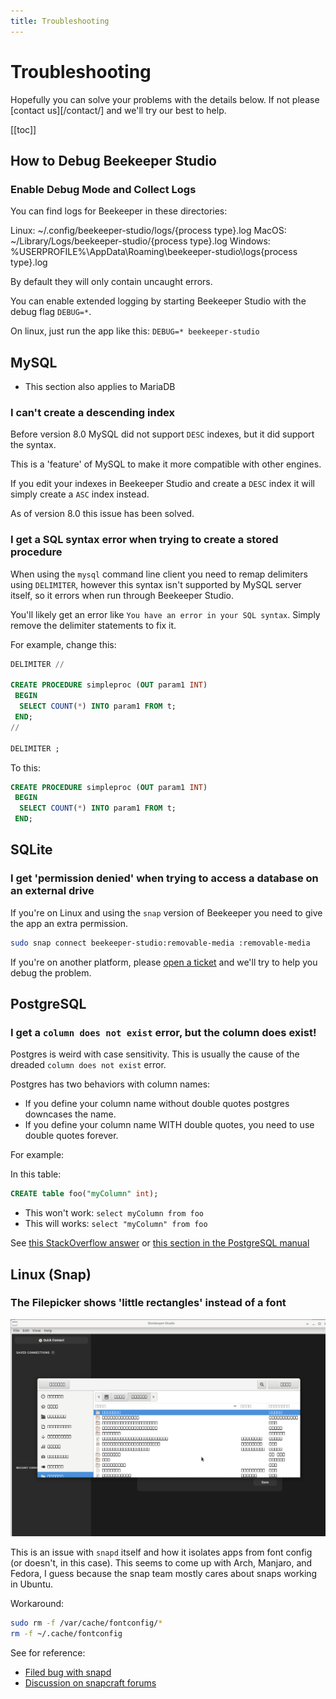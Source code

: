 ```yaml
---
title: Troubleshooting
---
```


# Troubleshooting

Hopefully you can solve your problems with the details below. If not please [contact us][/contact/] and we'll try our best to help.

[[toc]]


## How to Debug Beekeeper Studio

### Enable Debug Mode and Collect Logs

You can find logs for Beekeeper in these directories:

Linux: ~/.config/beekeeper-studio/logs/{process type}.log
MacOS: ~/Library/Logs/beekeeper-studio/{process type}.log
Windows: %USERPROFILE%\AppData\Roaming\beekeeper-studio\logs\{process type}.log

By default they will only contain uncaught errors.

You can enable extended logging by starting Beekeeper Studio with the debug flag `DEBUG=*`.

On linux, just run the app like this: `DEBUG=* beekeeper-studio`


## MySQL

* This section also applies to MariaDB

### I can't create a descending index

Before version 8.0 MySQL did not support `DESC` indexes, but it did support the syntax.

This is a 'feature' of MySQL to make it more compatible with other engines.

If you edit your indexes in Beekeeper Studio and create a `DESC` index it will simply create a `ASC` index instead.

As of version 8.0 this issue has been solved.

### I get a SQL syntax error when trying to create a stored procedure

When using the `mysql` command line client you need to remap delimiters using `DELIMITER`, however this syntax isn't supported by MySQL server itself, so it errors when run through Beekeeper Studio.

You'll likely get an error like `You have an error in your SQL syntax`. Simply remove the delimiter statements to fix it.

For example, change this:
```sql
DELIMITER //

CREATE PROCEDURE simpleproc (OUT param1 INT)
 BEGIN
  SELECT COUNT(*) INTO param1 FROM t;
 END;
//

DELIMITER ;
```

To this:

```sql
CREATE PROCEDURE simpleproc (OUT param1 INT)
 BEGIN
  SELECT COUNT(*) INTO param1 FROM t;
 END;
```


## SQLite

### I get 'permission denied' when trying to access a database on an external drive

If you're on Linux and using the `snap` version of Beekeeper you need to give the app an extra permission.

```bash
sudo snap connect beekeeper-studio:removable-media :removable-media
```

If you're on another platform, please [open a ticket][bug] and we'll try to help you debug the problem.

[bug]: https://github.com/beekeeper-studio/beekeeper-studio/issues/new?template=bug_report.md&title=BUG:

## PostgreSQL

### I get a `column does not exist` error, but the column does exist!

Postgres is weird with case sensitivity. This is usually the cause of the dreaded `column does not exist` error.

Postgres has two behaviors with column names:
- If you define your column name without double quotes postgres downcases the name.
- If you define your column name WITH double quotes, you need to use double quotes forever.

For example:

In this table:

```sql
CREATE table foo("myColumn" int);
```

- This won't work: `select myColumn from foo`
- This will works: `select "myColumn" from foo`

See [this StackOverflow answer](https://stackoverflow.com/a/20880247/18818) or [this section in the PostgreSQL manual](https://www.postgresql.org/docs/current/sql-syntax-lexical.html#SQL-SYNTAX-IDENTIFIERS)

## Linux (Snap)

### The Filepicker shows 'little rectangles' instead of a font

![Garbled fonts](../assets/img/garbled-fonts.png)

This is an issue with `snapd` itself and how it isolates apps from font config (or doesn't, in this case). This seems to come up with Arch, Manjaro, and Fedora, I guess because the snap team mostly cares about snaps working in Ubuntu.

Workaround:

```bash
sudo rm -f /var/cache/fontconfig/*
rm -f ~/.cache/fontconfig
```

See for reference:
- [Filed bug with snapd](https://bugs.launchpad.net/snappy/+bug/1916816)
- [Discussion on snapcraft forums](https://forum.snapcraft.io/t/snap-store-fonts-on-arch-linux-are-merely-empty-rectangles/15373/9)

